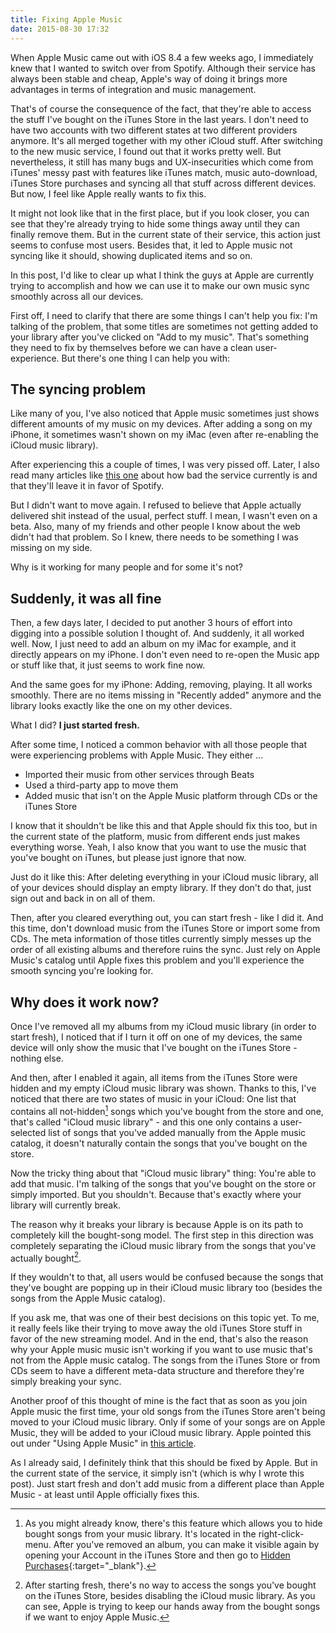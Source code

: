 ```yaml
---
title: Fixing Apple Music
date: 2015-08-30 17:32
---
```


When Apple Music came out with iOS 8.4 a few weeks ago, I immediately knew that I wanted to switch over from Spotify. Although their service has always been stable and cheap, Apple's way of doing it brings more advantages in terms of integration and music management.

That's of course the consequence of the fact, that they're able to access the stuff I've bought on the iTunes Store in the last years. I don't need to have two accounts with two different states at two different providers anymore. It's all merged together with my other iCloud stuff. After switching to the new music service, I found out that it works pretty well. But nevertheless, it still has many bugs and UX-insecurities which come from iTunes' messy past with features like iTunes match, music auto-download, iTunes Store purchases and syncing all that stuff across different devices. But now, I feel like Apple really wants to fix this.

It might not look like that in the first place, but if you look closer, you can see that they're already trying to hide some things away until they can finally remove them. But in the current state of their service, this action just seems to confuse most users. Besides that, it led to Apple music not syncing like it should, showing duplicated items and so on.

In this post, I'd like to clear up what I think the guys at Apple are currently trying to accomplish and how we can use it to make our own music sync smoothly across all our devices.

First off, I need to clarify that there are some things I can't help you fix: I'm talking of the problem, that some titles are sometimes not getting added to your library after you've clicked on "Add to my music". That's something they need to fix by themselves before we can have a clean user-experience. But there's one thing I can help you with:

##  The syncing problem

Like many of you, I've also noticed that Apple music sometimes just shows different amounts of my music on my devices. After adding a song on my iPhone, it sometimes wasn't shown on my iMac (even after re-enabling the iCloud music library).

After experiencing this a couple of times, I was very pissed off. Later, I also read many articles like [this one][1] about how bad the service currently is and that they'll leave it in favor of Spotify.

But I didn't want to move again. I refused to believe that Apple actually delivered shit instead of the usual, perfect stuff. I mean, I wasn't even on a beta. Also, many of my friends and other people I know about the web didn't had that problem. So I knew, there needs to be something I was missing on my side.

Why is it working for many people and for some it's not?

## Suddenly, it was all fine

Then, a few days later, I decided to put another 3 hours of effort into digging into a possible solution I thought of. And suddenly, it all worked well. Now, I just need to add an album on my iMac for example, and it directly appears on my iPhone. I don't even need to re-open the Music app or stuff like that, it just seems to work fine now.

And the same goes for my iPhone: Adding, removing, playing. It all works smoothly. There are no items missing in "Recently added" anymore and the library looks exactly like the one on my other devices.

What I did? **I just started fresh.**

After some time, I noticed a common behavior with all those people that were experiencing problems with Apple Music. They either ...

- Imported their music from other services through Beats
- Used a third-party app to move them
- Added music that isn't on the Apple Music platform through CDs or the iTunes Store

I know that it shouldn't be like this and that Apple should fix this too, but in the current state of the platform, music from different ends just makes everything worse. Yeah, I also know that you want to use the music that you've bought on iTunes, but please just ignore that now.

Just do it like this: After deleting everything in your iCloud music library, all of your devices should display an empty library. If they don't do that, just sign out and back in on all of them.

Then, after you cleared everything out, you can start fresh - like I did it. And this time, don't download music from the iTunes Store or import some from CDs. The meta information of those titles currently simply messes up the order of all existing albums and therefore ruins the sync. Just rely on Apple Music's catalog until Apple fixes this problem and you'll experience the smooth syncing you're looking for.

## Why does it work now?

Once I've removed all my albums from my iCloud music library (in order to start fresh), I noticed that if I turn it off on one of my devices, the same device will only show the music that I've bought on the iTunes Store - nothing else.

And then, after I enabled it again, all items from the iTunes Store were hidden and my empty iCloud music library was shown. Thanks to this, I've noticed that there are two states of music in your iCloud: One list that contains all not-hidden[^1] songs which you've bought from the store and one, that's called "iCloud music library" - and this one only contains a user-selected list of songs that you've added manually from the Apple music catalog, it doesn't naturally contain the songs that you've bought on the store.

Now the tricky thing about that "iCloud music library" thing: You're able to add that music. I'm talking of the songs that you've bought on the store or simply imported. But you shouldn't. Because that's exactly where your library will currently break.

The reason why it breaks your library is because Apple is on its path to completely kill the bought-song model. The first step in this direction was completely separating the iCloud music library from the songs that you've actually bought[^2].

If they wouldn't to that, all users would be confused because the songs that they've bought are popping up in their iCloud music library too (besides the songs from the Apple Music catalog).

If you ask me, that was one of their best decisions on this topic yet. To me, it really feels like their trying to move away the old iTunes Store stuff in favor of the new streaming model. And in the end, that's also the reason why your Apple music music isn't working if you want to use music that's not from the Apple music catalog. The songs from the iTunes Store or from CDs seem to have a different meta-data structure and therefore they're simply breaking your sync.

Another proof of this thought of mine is the fact that as soon as you join Apple music the first time, your old songs from the iTunes Store aren't being moved to your iCloud music library. Only if some of your songs are on Apple Music, they will be added to your iCloud music library. Apple pointed this out under "Using Apple Music" in [this article][2].

As I already said, I definitely think that this should be fixed by Apple. But in the current state of the service, it simply isn't (which is why I wrote this post). Just start fresh and don't add music from a different place than Apple Music - at least until Apple officially fixes this.

[^1]: As you might already know, there's this feature which allows you to hide bought songs from your music library. It's located in the right-click-menu. After you've removed an album, you can make it visible again by opening your Account in the iTunes Store and then go to [Hidden Purchases][3]{:target="_blank"}.

[^2]: After starting fresh, there's no way to access the songs you've bought on the iTunes Store, besides disabling the iCloud music library. As you can see, Apple is trying to keep our hands away from the bought songs if we want to enjoy Apple Music.

[1]: http://www.loopinsight.com/2015/07/22/apple-music-is-a-nightmare-and-im-done-with-it/
[2]: https://support.apple.com/en-us/HT204962
[3]: http://9to5mac.files.wordpress.com/2011/10/mac-app-store-view-hidden-purchases.jpg
